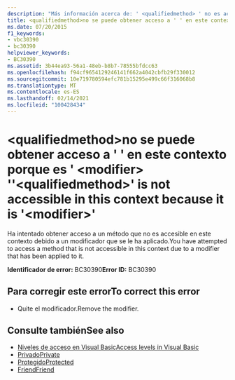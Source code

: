 ```yaml
---
description: "Más información acerca de: ' <qualifiedmethod> ' no es accesible en este contexto porque es ' <modifier> '"
title: <qualifiedmethod>no se puede obtener acceso a ' ' en este contexto porque es ' <modifier> '
ms.date: 07/20/2015
f1_keywords:
- vbc30390
- bc30390
helpviewer_keywords:
- BC30390
ms.assetid: 3b44ea93-56a1-48eb-b8b7-78555bfdcc63
ms.openlocfilehash: f94cf9654129246141f662a4042cbfb29f330012
ms.sourcegitcommit: 10e719780594efc781b15295e499c66f316068b8
ms.translationtype: MT
ms.contentlocale: es-ES
ms.lasthandoff: 02/14/2021
ms.locfileid: "100428434"
---
```

# <a name="qualifiedmethod-is-not-accessible-in-this-context-because-it-is-modifier"></a><span data-ttu-id="f4d71-103">\<qualifiedmethod>no se puede obtener acceso a ' ' en este contexto porque es ' \<modifier> '</span><span class="sxs-lookup"><span data-stu-id="f4d71-103">'\<qualifiedmethod>' is not accessible in this context because it is '\<modifier>'</span></span>

<span data-ttu-id="f4d71-104">Ha intentado obtener acceso a un método que no es accesible en este contexto debido a un modificador que se le ha aplicado.</span><span class="sxs-lookup"><span data-stu-id="f4d71-104">You have attempted to access a method that is not accessible in this context due to a modifier that has been applied to it.</span></span>  
  
 <span data-ttu-id="f4d71-105">**Identificador de error:** BC30390</span><span class="sxs-lookup"><span data-stu-id="f4d71-105">**Error ID:** BC30390</span></span>  
  
## <a name="to-correct-this-error"></a><span data-ttu-id="f4d71-106">Para corregir este error</span><span class="sxs-lookup"><span data-stu-id="f4d71-106">To correct this error</span></span>  
  
- <span data-ttu-id="f4d71-107">Quite el modificador.</span><span class="sxs-lookup"><span data-stu-id="f4d71-107">Remove the modifier.</span></span>  
  
## <a name="see-also"></a><span data-ttu-id="f4d71-108">Consulte también</span><span class="sxs-lookup"><span data-stu-id="f4d71-108">See also</span></span>

- [<span data-ttu-id="f4d71-109">Niveles de acceso en Visual Basic</span><span class="sxs-lookup"><span data-stu-id="f4d71-109">Access levels in Visual Basic</span></span>](../programming-guide/language-features/declared-elements/access-levels.md)
- [<span data-ttu-id="f4d71-110">Privado</span><span class="sxs-lookup"><span data-stu-id="f4d71-110">Private</span></span>](../language-reference/modifiers/private.md)
- [<span data-ttu-id="f4d71-111">Protegido</span><span class="sxs-lookup"><span data-stu-id="f4d71-111">Protected</span></span>](../language-reference/modifiers/protected.md)
- [<span data-ttu-id="f4d71-112">Friend</span><span class="sxs-lookup"><span data-stu-id="f4d71-112">Friend</span></span>](../language-reference/modifiers/friend.md)
